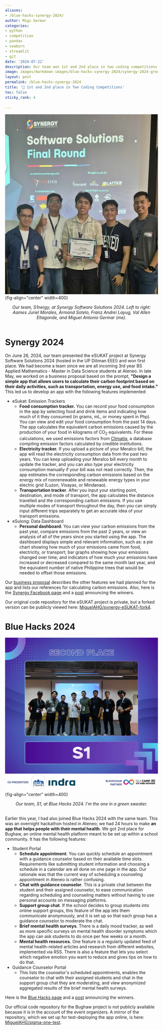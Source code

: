 ```yaml
---
aliases:
- /blue-hacks-synergy-2024/
author: Migs Germar
categories:
- python
- competition
- pandas
- seaborn
- streamlit
- git
date: '2024-07-22'
description: Our team won 1st and 2nd place in two coding competitions, Synergy Software Solutions 2024 and Blue Hacks 2024, respectively. We had developed a comprehensive personal carbon footprint calculator, as well as a mental health platform for students and guidance counselors.
image: images/markdown-images/blue-hacks-synergy-2024/synergy-2024-group-photo-01.jpg
layout: post
permalink: /blue-hacks-synergy-2024
title: '📌 1st and 2nd place in Two Coding Competitions'
toc: false
sticky_rank: 4

---
```


![](images/markdown-images/blue-hacks-synergy-2024/synergy-2024-group-photo-01.jpg){fig-align="center" width=400}

<center><i>Our team, S1nergy, at Synergy Software Solutions 2024. Left to right: Aames Juriel Morales, Armand Sotelo, Franz Andrei Layug, Val Allen Eltagonde, and Miguel Antonio Germar (me).</i></center>

<br/>

# Synergy 2024

On June 26, 2024, our team presented the eSUKAT project at Synergy Software Solutions 2024 (hosted in the UP Diliman EEEI) and won first place. We had become a team since we are all incoming 3rd year BS Applied Mathematics - Master in Data Science students at Ateneo. In late May, we worked on a business proposal based on the prompt, **"Design a simple app that allows users to calculate their carbon footprint based on their daily activities, such as transportation, energy use, and food intake."** This led us to develop an app with the following features implemented:

- eSukat: Emission Trackers
  - **Food consumption tracker.** You can record your food consumption in the app by selecting food and drink items and indicating how much of it they consumed (in grams, mL, or money spent in Php). You can view and edit your food consumption from the past 14 days. The app calculates the equivalent carbon emissions caused by the production of your food in kilograms of CO$_2$ equivalents. For these calculations, we used emissions factors from [Climatiq](https://www.climatiq.io/data), a database compiling emission factors calculated by credible institutions.
  - **Electricity tracker.** If you upload a picture of your Meralco bill, the app will read the electricity consumption data from the past two years. You can keep uploading your Meralco bill every month to update the tracker, and you can also type your electricity consumption manually if your bill was not read correctly. Then, the app estimates the corresponding carbon emissions based on the energy mix of nonrenewable and renewable energy types in your electric grid (Luzon, Visayas, or Mindanao).
  - **Transportation tracker**. After you input your starting point, destination, and mode of transport, the app calculates the distance travelled and the corresponding carbon emissions. If you use multiple modes of transport throughout the day, then you can simply input different trips separately to get an accurate idea of your transport emissions.
- eSulong: Data Dashboard
  - **Personal dashboard**. You can view your carbon emissions from the past year, compare emissions from the past 2 years, or view an analysis of all of the years since you started using the app. The dashboard displays simple and relevant information, such as: a pie chart showing how much of your emissions came from food, electricity, or transport; bar graphs showing how your emissions changed over time; and indicators of how much your emissions have increased or decreased compared to the same month last year, and the equivalent number of native Philippine trees that would be needed to offset those emissions.

Our [business proposal](https://drive.google.com/file/d/1tOS1G9jkAGhFJ5-CFsboQNaJEYuFE9gv/view?usp=drive_link) describes the other features we had planned for the app and lists our references for calculating carbon emissions. Also, here is the [Synergy Facebook page](https://www.facebook.com/SynergyPH) and a [post](https://www.facebook.com/share/p/SDzFbBYGbYDbrpf7/) announcing the winners.

Our original code repository for the eSUKAT project is private, but a forked version can be publicly viewed here: [MiguelAHG/synergy-eSUKAT-fork4](https://github.com/MiguelAHG/synergy-eSUKAT-fork4).

# Blue Hacks 2024

![](images/markdown-images/blue-hacks-synergy-2024/blue-hacks-2024-group-photo-01.jpg){fig-align="center" width=400}

<center><i>Our team, S1, at Blue Hacks 2024. I'm the one in a green sweater.</i></center> 

<br/>

Earlier this year, I had also joined Blue Hacks 2024 with the same team. This was an overnight hackathon hosted in Ateneo; we had 24 hours to make **an app that helps people with their mental health**. We got 2nd place for Bughaw, an online mental health platform meant to be set up within a school community. It has the following features:

- Student Portal
  - **Schedule appointment**. You can quickly schedule an appointment with a guidance counselor based on their available time slots. Requirements like submitting student information and choosing a schedule in a calendar are all done on one page in the app. Our rationale was that the current way of scheduling a counseling appointment in Ateneo is rather confusing.
  - **Chat with guidance counselor**. This is a private chat between the student and their assigned counselor, to ease communication regarding scheduling and counseling matters without having to use personal accounts on messaging platforms.
  - **Support group chat**. If the school decides to group students into online support groups, this feature of the app lets them communicate anonymously, and it is set up so that each group has a guidance counselor to moderate the chat.
  - **Brief mental health surveys**. There is a daily mood tracker, as well as more specific surveys on mental health disorder symptoms which the app can ask students to do once per few weeks or a month.
  - **Mental health resources.** One feature is a regularly updated feed of mental health-related articles and research from different websites, implemented via RSS. There is also a feature that lets you select which negative emotion you want to reduce and gives tips on how to do that.
- Guidance Counselor Portal
  - This lists the counselor's scheduled appointments, enables the counselor to chat with their assigned students and chat in the support group chat they are moderating, and view anonymized aggregated results of the brief mental health surveys.

Here is the [Blue Hacks page](https://www.facebook.com/BlueHacksAdMU) and a [post](https://www.facebook.com/share/p/TZuFsutfEhH3RhfN/) announcing the winners.

Our official code repository for the Bughaw project is not publicly available because it is in the account of the event organizers. A mirror of the repository, which we set up for test-deploying the app online, is here: [MiguelAHG/sigma-one-test](https://github.com/MiguelAHG/sigma-one-test).
